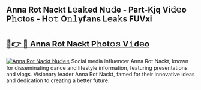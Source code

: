 ## Anna Rot Nackt L𝚎a𝚔ed N𝚞𝚍e - Part-Kjq Vi𝚍𝚎o P𝚑𝚘tos - H𝚘𝚝 O𝚗𝚕yf𝚊ns L𝚎a𝚔s FUVxi

# <h2><a href="http://kfce1q.oniu.top/?m=Anna+Rot+Nackt">🔗👉 🔴 Anna Rot Nackt P𝚑ot𝚘𝚜 V𝚒d𝚎o</a></h2>

[![Anna Rot Nackt Nu𝚍e𝚜](https://i.imgur.com/0qMVB7G.gif)](http://kfce1q.oniu.top/?m=Anna+Rot+Nackt)
Social media influencer Anna Rot Nackt, known for disseminating dance and lifestyle information, featuring presentations and vlogs. Visionary leader Anna Rot Nackt, famed for their innovative ideas and dedication to creating a better future.  
